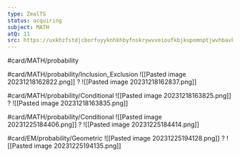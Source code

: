 ```yaml
---
type: ZealTS
status: acquiring
subject: MATH
atQ: 11
src: https://uxkhzfstdjcborfuyyknhkhbyfnskrywvveioufkbjkupomnptjwvhbavkysuhi.vercel.app/solution.html?testId=62e3d1ff37e42cca6b369a47
---
```

#card/MATH/probability 

#card/MATH/probability/Inclusion_Exclusion
![[Pasted image 20231218162822.png]]
?
![[Pasted image 20231218162837.png]]

#card/MATH/probability/Conditional
![[Pasted image 20231218163825.png]]
?
![[Pasted image 20231218163835.png]]

#card/MATH/probability/Conditional 
![[Pasted image 20231225184406.png]]
?
![[Pasted image 20231225184414.png]] 

#card/EM/probability/Geometric
![[Pasted image 20231225194128.png]]
?
![[Pasted image 20231225194135.png]] 

